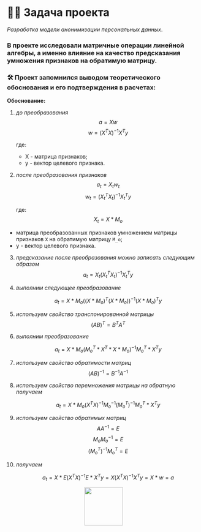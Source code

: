 # :man_technologist: Задача проекта
*Разработка модели анонимизации персональных данных*.

### В проекте исследовали матричные операции линейной алгебры, а именно влияние на качество предсказания умножения признаков на обратимую матрицу.
### :hammer_and_wrench: Проект запомнился выводом теоретического обоснования и его подтверждения в расчетах:
**Обоснование:**
1. *до преобразования*
    $$a = Xw$$
    $$w = (X^T X)^{-1} X^T y$$

   где:
   - X - матрица признаков;
   - y - вектор целевого признака.

2. *после преобразования признаков*
    $$a_t = X_tw_t$$
    $$w_t = (X_t^T X_t)^{-1} X_t^T y$$

   где:
    $$X_t = X*M_o$$


- матрица преобразованных признаков умножением матрицы признаков `X` на обратимую матрицу `М_o`;
- y - вектор целевого признака.

3. *предсказание после преобразования можно записать следующим образом*
    $$a_t = X_t(X_t^T X_t)^{-1} X_t^T y$$

4. *выполним следующее преобразование*

    $$a_t = X*M_o((X*M_o)^T (X*M_o))^{-1} (X*M_o)^T y$$

5. *используем свойство транспонированной матрицы*
    $$(AB)^T = B^T A^T$$

6. *выполним преобразование*
    
    $$a_t = X*M_o (M_o^T*X^T*X*M_o)^{-1} M_o^T*X^T y$$

7. *используем свойство обратимости матриц*
    $$(AB)^{-1} = B^{-1} A^{-1}$$

8. *используем свойство перемножения матрицы на обратную получаем*
    
    $$a_t = X*M_o (X^TX)^{-1} M_o^{-1}(M_o^T)^{-1} M_o^T*X^T y$$

9. *используем свойство обратимых матриц*
    $$AA^{-1}=E$$
    $$M_oM_o^{-1}=E$$
    $$(M_o^T)^{-1}M_o^T=E$$

10. *получаем*
     
     $$a_t = X*E (X^TX)^{-1} E*X^T y = X(X^TX)^{-1}X^T y = X*w = a$$
   
<div id="header" align="center">
  <img src="https://media.giphy.com/media/gjrYDwbjnK8x36xZIO/giphy.gif" width="100"/>
</div>
